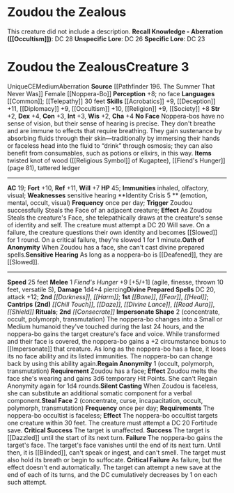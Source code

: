 ﻿---
ac: '19'
alignment: CE
all_resistance: null
burrow_speed: null
charisma: '+4'
climb_speed: null
constitution: '+3'
creature_ability:
- Identity Crisis
- Impersonate Shape
- No Face
- Oath of Anonymity
- Regain Anonymity
- Sensitive
- Hearing
- Silent Casting
- Steal Face
creature_family: null
description: 'This creature did not include a description.<br/><br/><b><u>Recall Knowledge
  - Aberration</u> ( [[DATABASE/skill/Occultism|Occultism]] )</b>: DC 28<br/><b><u>Unspecific
  Lore</u></b>: DC 26<br/><b><u>Specific Lore</u></b>: DC 23'
dexterity: '+4'
element: null
fly_speed: null
fortitude: '+10'
hardness: null
hp: '45'
id: '2734'
immunity:
- '[[DATABASE/trait/Inhaled|inhaled]]'
- '[[DATABASE/trait/Olfactory|olfactory]]'
- '[[DATABASE/trait/Visual|visual]]'
intelligence: '+3'
land_speed: '25'
language:
- '[[DATABASE/language/Common|Common]] ; [[DATABASE/monsterability/Telepathy|telepathy]]
  30 feet'
level: '3'
max_speed: '25'
name: Zoudou the Zealous
perception: '+8'
rarity: Unique
reflex: '+11'
resistance: null
rus_type_level: null
school: null
sense:
- no face
size: Medium
skill:
- '[[DATABASE/skill/Acrobatics|Acrobatics]] +9'
- '[[DATABASE/skill/Deception|Deception]] +11'
- '[[DATABASE/skill/Diplomacy|Diplomacy]] +9'
- '[[DATABASE/skill/Occultism|Occultism]] +10'
- '[[DATABASE/skill/Religion|Religion]] +9'
- '[[DATABASE/skill/Society|Society]] +8'
source: '[[DATABASE/source/Pathfinder 196. The Summer That Never Was|Pathfinder #196:
  The Summer That Never Was]]'
speed:
- 25 feet
spell:
- '[[DATABASE/spell/Bane|Bane]]'
- '[[DATABASE/spell/Chill Touch|ChillTouch]]'
- '[[DATABASE/spell/Darkness|Darkness]]'
- '[[DATABASE/spell/Daze|Daze]]'
- '[[DATABASE/spell/Divine Lance|Divine Lance]]'
- '[[DATABASE/spell/Fear|Fear]]'
- '[[DATABASE/spell/Harm|Harm]]'
- '[[DATABASE/spell/Heal|Heal]]'
- '[[DATABASE/spell/Read Aura|ReadAura]]'
- '[[DATABASE/spell/Shield|Shield]]'
strength: '+2'
strength_req: '2'
strongest_save:
- Reflex
swim_speed: null
trait:
- '[[DATABASE/trait/Aberration|Aberration]]'
- '[[DATABASE/trait/Unique|Unique]]'
type: Creature
vision: null
weakest_save:
- Will
weakness:
- sensitive hearing
will: '+7'
wisdom: '+2'

---
# Zoudou the Zealous

This creature did not include a description.
**Recall Knowledge - Aberration ([[Occultism]])**: DC 28
**Unspecific Lore**: DC 26
**Specific Lore**: DC 23

# Zoudou the Zealous<span class="item-type">Creature 3</span>

<span class="trait-unique item-trait">Unique</span><span class="trait-alignment item-trait">CE</span><span class="trait-size item-trait">Medium</span><span class="item-trait">Aberration</span>
**Source** [[Pathfinder 196. The Summer That Never Was]]
Female [[Noppera-Bo]]
**Perception** +8; no face
**Languages** [[Common]]; [[Telepathy]] 30 feet
**Skills** [[Acrobatics]] +9, [[Deception]] +11, [[Diplomacy]] +9, [[Occultism]] +10, [[Religion]] +9, [[Society]] +8
**Str** +2, **Dex** +4, **Con** +3, **Int** +3, **Wis** +2, **Cha** +4
**No Face** Noppera-bos have no sense of vision, but their sense of hearing is precise. They don't breathe and are immune to effects that require breathing. They gain sustenance by absorbing fluids through their skin—traditionally by immersing their hands or faceless head into the fluid to “drink” through osmosis; they can also benefit from consumables, such as potions or elixirs, in this way.
**Items** twisted knot of wood ([[Religious Symbol]] of Kugaptee), [[Fiend's Hunger]] (page 81), tattered ledger

---
**AC** 19; **Fort** +10, **Ref** +11, **Will** +7
**HP** 45; **Immunities** inhaled, olfactory, visual; **Weaknesses** sensitive hearing
<span class="in-box-ability">**Identity Crisis <span class="action-icon">5</span> ** (emotion, mental, occult, visual) **Frequency** once per day; **Trigger** Zoudou successfully Steals the Face of an adjacent creature; **Effect** As Zoudou Steals the creature's Face, she telepathically draws at the creature's sense of identity and self. The creature must attempt a DC 20 Will save. On a failure, the creature questions their own identity and becomes [[Slowed]] for 1 round. On a critical failure, they're slowed 1 for 1 minute.</span><span class="in-box-ability">**Oath of Anonymity** When Zoudou has a face, she can't cast divine prepared spells.</span><span class="in-box-ability">**Sensitive Hearing** As long as a noppera-bo is [[Deafened]], they are [[Slowed]].</span>

---
**Speed** 25 feet
<span class="in-box-ability">**Melee** <span class="action-icon">1</span> _Fiend's Hunger_ +9 [+5/+1] (agile, finesse, thrown 10 feet, versatile S), **Damage** 1d4+4 piercing</span>**Divine Prepared Spells** DC 20, attack +12; **2nd** _[[Darkness]]_, _[[Harm]]_; **1st** _[[Bane]]_, _[[Fear]]_, _[[Heal]]_; **Cantrips** **(2nd)** _[[Chill Touch]]_, _[[Daze]]_, _[[Divine Lance]]_, _[[Read Aura]]_, _[[Shield]]_
**Rituals**; **2nd** _[[Consecrate]]_
<span class="in-box-ability">**Impersonate Shape** <span class="action-icon">2</span> (concentrate, occult, polymorph, transmutation) The noppera-bo changes into a Small or Medium humanoid they've touched during the last 24 hours, and the noppera-bo gains the target creature's face and voice. While transformed and their face is covered, the noppera-bo gains a +2 circumstance bonus to [[Impersonate]] that creature. As long as the noppera-bo has a face, it loses its no face ability and its listed immunities. The noppera-bo can change back by using this ability again.</span><span class="in-box-ability">**Regain Anonymity** <span class="action-icon">1</span> (occult, polymorph, transmutation) **Requirement** Zoudou has a face; **Effect** Zoudou melts the face she's wearing and gains 3d6 temporary Hit Points. She can't Regain Anonymity again for 1d4 rounds.</span><span class="in-box-ability">**Silent Casting** When Zoudou is faceless, she can substitute an additional somatic component for a verbal component.</span><span class="in-box-ability">**Steal Face** <span class="action-icon">2</span> (concentrate, curse, incapacitation, occult, polymorph, transmutation) **Frequency** once per day; **Requirements** The noppera-bo occultist is faceless; **Effect** The noppera-bo occultist targets one creature within 30 feet. The creature must attempt a DC 20 Fortitude save.
 **Critical Success** The target is unaffected.
 **Success** The target is [[Dazzled]] until the start of its next turn.
 **Failure** The noppera-bo gains the target's face. The target's face vanishes until the end of its next turn. Until then, it is [[Blinded]], can't speak or ingest, and can't smell. The target must also hold its breath or begin to suffocate.
 **Critical Failure** As failure, but the effect doesn't end automatically. The target can attempt a new save at the end of each of its turns, and the DC cumulatively decreases by 1 on each such attempt.</span>